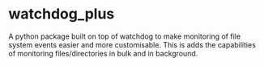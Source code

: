 # watchdog_plus
A python package built on top of watchdog to make monitoring of file system events easier and more customisable. This is adds the capabilities of monitoring files/directories in bulk and in background.
